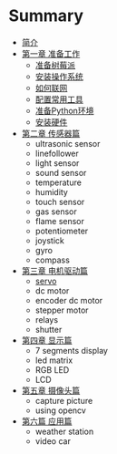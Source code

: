 # Summary

* [简介](README.md)
* [第一章 准备工作](chapter1.md)
   * [准备树莓派](prepare.md)
   * [安装操作系统](install_system.md)
   * [如何联网](how_to_connect_the_internet.md)
   * [配置常用工具](configuration_for_rpi.md)
   * [准备Python环境](ready_for_python.md)
   * [安装硬件](prepare_for_hardware.md)
* [第二章 传感器篇](chapter2.md)
   * ultrasonic sensor
   * linefollower
   * light sensor
   * sound sensor
   * temperature
   * humidity
   * touch sensor
   * gas sensor
   * flame sensor
   * potentiometer
   * joystick
   * gyro
   * compass
* [第三章 电机驱动篇](chapter3.md)
   * [servo](servo.md)
   * dc motor
   * encoder dc motor
   * stepper motor
   * relays
   * shutter
* [第四章 显示篇](chapter4.md)
   * 7 segments display
   * led matrix
   * RGB LED
   * LCD
* [第五章 摄像头篇](chapter5.md)
   * capture picture
   * using opencv
* [第六篇 应用篇](chapter6.md)
   * weather station
   * video car

